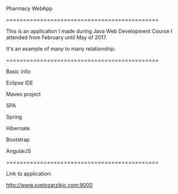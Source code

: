 Pharmacy WebApp

=============================================

This is an application I made during Java Web Development Course I attended from February until May of 2017.

It's an example of many to many relationship.

=============================================

Basic info:

Eclipse IDE

Maven project

SPA

Spring

Hibernate

Bootstrap

AngularJS

=============================================

Link to application:

http://www.svetozarzikic.com:9000